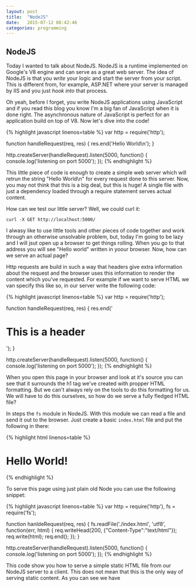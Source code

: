 ```yaml
---
layout: post
title:  "NodeJS"
date:   2015-07-12 08:42:46
categories: programming
---
```

## NodeJS

Today I wanted to talk about NodeJS. NodeJS is a runtime implemented on Google's V8 engine and can serve as a great
web server. The idea of NodeJS is that you *write* your logic and start the server from your script. This is 
different from, for example, ASP.NET where your server is managed by IIS and you just *hook into* that process.

Oh yeah, before I forget, you write NodeJS applications using JavaScript and if you read this blog you know I'm a big
fan of JavaScript when it is done right. The asynchronous nature of JavaScript is perfect for an application build on
top of V8. Now let's dive into the code!

{% highlight javascript linenos=table %}
var http = require('http');

function handleRequest(req, res) {
    res.end('Hello World\n');
}

http.createServer(handleRequest).listen(5000, function() {
    console.log('listening on port 5000');
});
{% endhighlight %}

This little piece of code is enough to create a simple web server which will retrun the string "Hello World\n" for
every request done to this server. Now, you may not think that this is a big deal, but this is huge! A single file
with just a dependency loaded through a require statement serves actual content.

How can we test our little server? Well, we could curl it:

```
curl -X GET http://localhost:5000/
```

I alwasy like to use little tools and other pieces of code together and work through an otherwise unsolvable 
problem, but, today I'm going to be lazy and I will jsut open up a browser to get things rolling. When you go
to that address you will see "Hello world" written in yoour browser. Now, how can we serve an actual page?

Http requests are build in such a way that headers give extra information about the request and the browser 
uses this information to render the content which you've requested. For example if we want to serve HTML we
van specify this like so, in our server write the following code:

{% highlight javascript linenos=table %}
var http = require('http');

function handleRequest(req, res) {
    res.end('<h1>This is a header</h1>');
}

http.createServer(handleRequest).listen(5000, function() {
    console.log('listening on port 5000');
});
{% endhighlight %}

When you open this page in your browser and look at it's source you can see that it surrounds the h1 tag we've
created with propper HTML formatting. But we can't always rely on the tools to do this formatting for us. We
will have to do this ourselves, so how do we serve a fully fledged HTML file?

In steps the `fs` module in NodeJS. With this module we can read a file and send it out to the browser. Just 
create a basic `index.html` file and put the following in there:

{% highlight html linenos=table %}
<!DOCTYPE html>
<html lang="en">
<head>
    <meta charset="UTF-8">
    <title>Simple page</title>
</head>
<body>
    <h1>Hello World!</h1>
</body>
</html>
{% endhighlight %}

To serve this page using just plain old Node you can use the following snippet:

{% highlight javascript linenos=table %}
var http = require('http'),
    fs = require('fs');

function hanldeRequest(req, res) {
    fs.readFile('./index.html', 'utf8', function(err, html) {
        req.writeHead(200, {"Content-Type":"text/html"});
        req.write(html);
        req.end();
    });
}

http.createServer(handleRequest).listen(5000, function() {
    console.log('listening on port 5000');
});
{% endhighlight %}

This code show you how to serve a simple static HTML file from our NodeJS server to a client. This does not mean that 
this is the only way of serving static content. As you can see we have 
